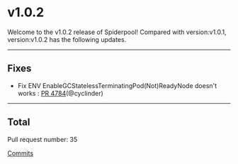 
# v1.0.2
Welcome to the v1.0.2 release of Spiderpool!
Compared with version:v1.0.1, version:v1.0.2 has the following updates.

***

## Fixes

*  Fix ENV EnableGCStatelessTerminatingPod(Not)ReadyNode doesn't works: [PR 4784](https://github.com/spidernet-io/spiderpool/pull/4784)(@cyclinder)



***

## Total 

Pull request number: 35

[ Commits ](https://github.com/spidernet-io/spiderpool/compare/v1.0.1...v1.0.2)
